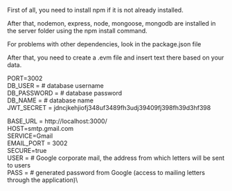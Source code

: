 First of all, you need to install npm if it is not already installed.

After that, nodemon, express, node, mongoose, mongodb are installed in the server folder using the npm install command.

For problems with other dependencies, look in the package.json file

After that, you need to create a .evm file and insert text there based on your data.

PORT=3002\
DB_USER = # database username\
DB_PASSWORD = # database password\
DB_NAME = # database name\
JWT_SECRET = jdncjkehjiofj348uf3489fh3udj39409fj398fh39d3hf398


BASE_URL = http://localhost:3000/\
HOST=smtp.gmail.com\
SERVICE=Gmail\
EMAIL_PORT = 3002\
SECURE=true\
USER = # Google corporate mail, the address from which letters will be sent to users\
PASS = # generated password from Google (access to mailing letters through the application)\
